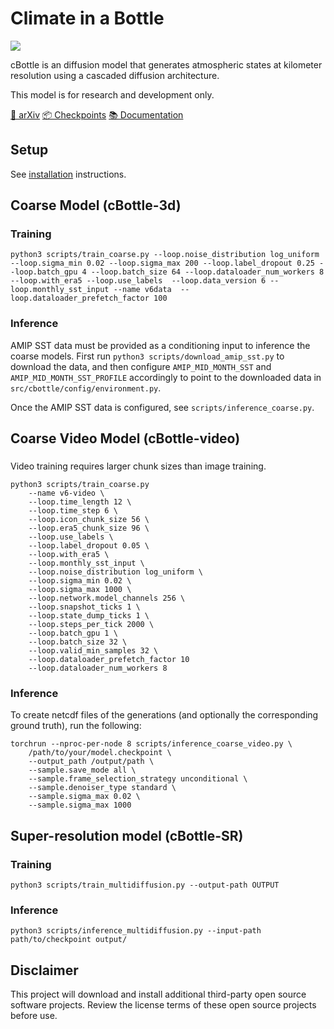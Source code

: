# Climate in a Bottle
![](https://github.com/user-attachments/assets/a2cab939-48ce-421a-8008-00b17fd6fa9f)

cBottle is an diffusion model that generates atmospheric states at kilometer resolution using a cascaded diffusion architecture.

This model is for research and development only.

[📖 arXiv](https://arxiv.org/abs/2505.06474v1) [📦 Checkpoints](https://catalog.ngc.nvidia.com/orgs/nvidia/teams/earth-2/models/cbottle) [📚 Documentation](https://nvlabs.github.io/cBottle/) 

## Setup

See [installation](docs/installation.md) instructions.

## Coarse Model (cBottle-3d)

### Training

```
python3 scripts/train_coarse.py --loop.noise_distribution log_uniform --loop.sigma_min 0.02 --loop.sigma_max 200 --loop.label_dropout 0.25 --loop.batch_gpu 4 --loop.batch_size 64 --loop.dataloader_num_workers 8 --loop.with_era5 --loop.use_labels  --loop.data_version 6 --loop.monthly_sst_input --name v6data  --loop.dataloader_prefetch_factor 100
```

### Inference

AMIP SST data must be provided as a conditioning input to inference the coarse models. First run `python3 scripts/download_amip_sst.py` to download the data, and then configure `AMIP_MID_MONTH_SST` and `AMIP_MID_MONTH_SST_PROFILE` accordingly to point to the downloaded data in `src/cbottle/config/environment.py`.

Once the AMIP SST data is configured, see `scripts/inference_coarse.py`.

## Coarse Video Model (cBottle-video)

###
Video training requires larger chunk sizes than image training.

```
python3 scripts/train_coarse.py
    --name v6-video \
    --loop.time_length 12 \
    --loop.time_step 6 \
    --loop.icon_chunk_size 56 \
    --loop.era5_chunk_size 96 \
    --loop.use_labels \
    --loop.label_dropout 0.05 \
    --loop.with_era5 \
    --loop.monthly_sst_input \
    --loop.noise_distribution log_uniform \
    --loop.sigma_min 0.02 \
    --loop.sigma_max 1000 \
    --loop.network.model_channels 256 \
    --loop.snapshot_ticks 1 \
    --loop.state_dump_ticks 1 \
    --loop.steps_per_tick 2000 \
    --loop.batch_gpu 1 \
    --loop.batch_size 32 \
    --loop.valid_min_samples 32 \
    --loop.dataloader_prefetch_factor 10
    --loop.dataloader_num_workers 8
```

### Inference
To create netcdf files of the generations (and optionally the corresponding ground truth), run the following:
```
torchrun --nproc-per-node 8 scripts/inference_coarse_video.py \
    /path/to/your/model.checkpoint \
    --output_path /output/path \
    --sample.save_mode all \
    --sample.frame_selection_strategy unconditional \
    --sample.denoiser_type standard \
    --sample.sigma_max 0.02 \
    --sample.sigma_max 1000
```

## Super-resolution model (cBottle-SR)

### Training
```
python3 scripts/train_multidiffusion.py --output-path OUTPUT 
```

### Inference

```
python3 scripts/inference_multidiffusion.py --input-path path/to/checkpoint output/
```


## Disclaimer

This project will download and install additional third-party open source
software projects. Review the license terms of these open source projects before
use.

